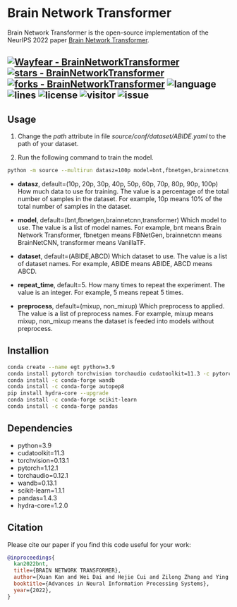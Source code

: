 # Brain Network Transformer

Brain Network Transformer is the open-source implementation of the NeurIPS 2022 paper [Brain Network Transformer]().


[![Wayfear - BrainNetworkTransformer](https://img.shields.io/static/v1?label=Wayfear&message=BrainNetworkTransformer&color=blue&logo=github)](https://github.com/Wayfear/BrainNetworkTransformer "Go to GitHub repo")
[![stars - BrainNetworkTransformer](https://img.shields.io/github/stars/Wayfear/BrainNetworkTransformer?style=social)](https://github.com/Wayfear/BrainNetworkTransformer)
[![forks - BrainNetworkTransformer](https://img.shields.io/github/forks/Wayfear/BrainNetworkTransformer?style=social)](https://github.com/Wayfear/BrainNetworkTransformer)
![language](https://img.shields.io/github/languages/top/Wayfear/BrainNetworkTransformer?color=lightgrey)
![lines](https://img.shields.io/tokei/lines/github/Wayfear/BrainNetworkTransformer?color=red)
![license](https://img.shields.io/github/license/Wayfear/BrainNetworkTransformer)
![visitor](https://visitor-badge.glitch.me/badge?page_id=BrainNetworkTransformer)
![issue](https://img.shields.io/github/issues/Wayfear/BrainNetworkTransformer)
---




## Usage

1. Change the *path* attribute in file *source/conf/dataset/ABIDE.yaml* to the path of your dataset.

2. Run the following command to train the model.

```bash
python -m source --multirun datasz=100p model=bnt,fbnetgen,brainnetcnn,transformer dataset=ABIDE,ABCD repeat_time=5 preprocess=mixup
```

- **datasz**, default=(10p, 20p, 30p, 40p, 50p, 60p, 70p, 80p, 90p, 100p)
How much data to use for training. The value is a percentage of the total number of samples in the dataset. For example, 10p means 10% of the total number of samples in the dataset.

- **model**, default=(bnt,fbnetgen,brainnetcnn,transformer)
Which model to use. The value is a list of model names. For example, bnt means Brain Network Transformer, fbnetgen means FBNetGen, brainnetcnn means BrainNetCNN, transformer means VanillaTF.

- **dataset**, default=(ABIDE,ABCD)
Which dataset to use. The value is a list of dataset names. For example, ABIDE means ABIDE, ABCD means ABCD.

- **repeat_time**, default=5. 
How many times to repeat the experiment. The value is an integer. For example, 5 means repeat 5 times.

- **preprocess**, default=(mixup, non_mixup)
Which preprocess to applied. The value is a list of preprocess names. For example, mixup means mixup, non_mixup means the dataset is feeded into models without preprocess.


## Installion

```bash
conda create --name egt python=3.9
conda install pytorch torchvision torchaudio cudatoolkit=11.3 -c pytorch
conda install -c conda-forge wandb
conda install -c conda-forge autopep8
pip install hydra-core --upgrade
conda install -c conda-forge scikit-learn
conda install -c conda-forge pandas
```


## Dependencies

  - python=3.9
  - cudatoolkit=11.3
  - torchvision=0.13.1
  - pytorch=1.12.1
  - torchaudio=0.12.1
  - wandb=0.13.1
  - scikit-learn=1.1.1
  - pandas=1.4.3
  - hydra-core=1.2.0


## Citation

Please cite our paper if you find this code useful for your work:
```bibtex
@inproceedings{
  kan2022bnt,
  title={BRAIN NETWORK TRANSFORMER},
  author={Xuan Kan and Wei Dai and Hejie Cui and Zilong Zhang and Ying Guo and Carl Yang},
  booktitle={Advances in Neural Information Processing Systems},
  year={2022},
}
```